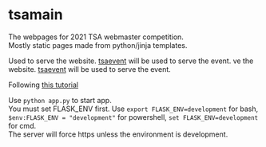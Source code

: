 # tsamain

The webpages for 2021 TSA webmaster competition.  
Mostly static pages made from python/jinja templates.

Used to serve the website. [tsaevent](https://github.com/superTyDev/tsaevent) will be used to serve the event. ve the website. [tsaevent](https://github.com/superTyDev/tsaevent) will be used to serve the event.

Following [this tutorial](https://flask.palletsprojects.com/en/2.0.x/tutorial/views/)

Use `python app.py` to start app.  
You must set FLASK_ENV first. Use `export FLASK_ENV=development` for bash, `$env:FLASK_ENV = "development"` for powershell, `set FLASK_ENV=development` for cmd.  
The server will force https unless the environment is development.
